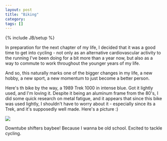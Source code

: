 ```yaml
---
layout: post
title: "Biking"
category: 
tags: []
---
```

{% include JB/setup %}

In preparation for the next chapter of my life, I decided that it was a good time
to get into cycling - not only as an alternative cardiovascular activity to the
running I've been doing for a bit more than a year now, but also as a way to
commute to work throughout the younger years of my life.

And so, this naturally marks one of the bigger changes in my life, a new hobby, a
new sport, a new momentum to just become a better person.

Here's th bike by the way, a 1989 Trek 1000 in intense blue. Got it lightly used,
and I'm loving it. Despite it being an aluminum frame from the 80's, I did some
quick research on metal fatigue, and it appears that since this bike was used
lightly, I shouldn't have to worry about it - especially since its a Trek, and it's
supposedly well made. Here's a picture :)

<img src="https://p.twimg.com/ApCcTa5CMAAyCM8.jpg:medium" />

Downtube shifters baybee! Because I wanna be old school. Excited to tackle cycling.


